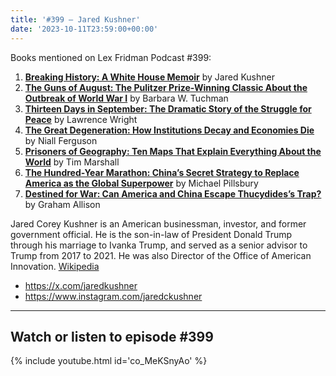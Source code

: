 ```yaml
---
title: '#399 – Jared Kushner'
date: '2023-10-11T23:59:00+00:00'
---
```


Books mentioned on Lex Fridman Podcast #399:

1. <b><a href="https://amzn.to/48H9XKe" target="_blank" rel="sponsored noopener noreferrer">Breaking History: A White House Memoir</a></b> by Jared Kushner
2. <b><a href="https://amzn.to/45sRbDx" target="_blank" rel="sponsored noopener noreferrer">The Guns of August: The Pulitzer Prize-Winning Classic About the Outbreak of World War I</a></b> by Barbara W. Tuchman
3. <b><a href="https://amzn.to/48SyBHS" target="_blank" rel="sponsored noopener noreferrer">Thirteen Days in September: The Dramatic Story of the Struggle for Peace</a></b> by Lawrence Wright
4. <b><a href="https://amzn.to/46rJhf7" target="_blank" rel="sponsored noopener noreferrer">The Great Degeneration: How Institutions Decay and Economies Die</a></b> by Niall Ferguson
5. <b><a href="https://amzn.to/3ZUTSwx" target="_blank" rel="sponsored noopener noreferrer">Prisoners of Geography: Ten Maps That Explain Everything About the World</a></b> by Tim Marshall
6. <b><a href="https://amzn.to/48OudK1" target="_blank" rel="sponsored noopener noreferrer">The Hundred-Year Marathon: China’s Secret Strategy to Replace America as the Global Superpower</a></b> by Michael Pillsbury
7. <b><a href="https://amzn.to/3RZlkr0" target="_blank" rel="sponsored noopener noreferrer">Destined for War: Can America and China Escape Thucydides’s Trap?</a></b> by Graham Allison

<!--more-->

Jared Corey Kushner is an American businessman, investor, and former government official. He is the son-in-law of President Donald Trump through his marriage to Ivanka Trump, and served as a senior advisor to Trump from 2017 to 2021. He was also Director of the Office of American Innovation. <a href="https://en.wikipedia.org/wiki/Jared_Kushner" target="_blank">Wikipedia</a>

- <a href="https://x.com/jaredkushner" target="_blank">https://x.com/jaredkushner</a>
- <a href="https://www.instagram.com/jaredckushner" target="_blank">https://www.instagram.com/jaredckushner</a>

- - - - - -

## Watch or listen to episode #399

{% include youtube.html id='co_MeKSnyAo' %}